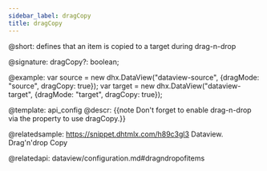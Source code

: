 ```yaml
---
sidebar_label: dragCopy
title: dragCopy
---          
```


@short: defines that an item is copied to a target during drag-n-drop

@signature: dragCopy?: boolean;

@example: 
var source = new dhx.DataView("dataview-source", {dragMode: "source", dragCopy: true});
var target = new dhx.DataView("dataview-target", {dragMode: "target", dragCopy: true});


@template:	api_config
@descr: 
{{note Don't forget to enable drag-n-drop via the [](dataview/api/dataview_dragmode_config.md) property to use dragCopy.}}

@relatedsample:
https://snippet.dhtmlx.com/h89c3gl3	Dataview. Drag'n'drop Сopy

@relatedapi:
dataview/configuration.md#dragndropofitems
